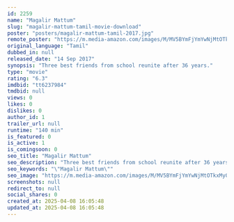 ```yaml
---
id: 2259
name: "Magalir Mattum"
slug: "magalir-mattum-tamil-movie-download"
poster: "posters/magalir-mattum-tamil-2017.jpg"
remote_poster: "https://m.media-amazon.com/images/M/MV5BYmFjYmYwNjMtOTkxMy00MmVlLTk3OTQtMjM5ZGFlNGJmMWNkXkEyXkFqcGc@._V1_SX300.jpg"
original_language: "Tamil"
dubbed_in: null
released_date: "14 Sep 2017"
synopsis: "Three best friends from school reunite after 36 years."
type: "movie"
rating: "6.3"
imdbid: "tt6237984"
tmdbid: null
views: 0
likes: 0
dislikes: 0
author_id: 1
trailer_url: null
runtime: "140 min"
is_featured: 0
is_active: 1
is_comingsoon: 0
seo_title: "Magalir Mattum"
seo_description: "Three best friends from school reunite after 36 years."
seo_keywords: "\"Magalir Mattum\""
seo_image: "https://m.media-amazon.com/images/M/MV5BYmFjYmYwNjMtOTkxMy00MmVlLTk3OTQtMjM5ZGFlNGJmMWNkXkEyXkFqcGc@._V1_SX300.jpg"
screenshots: null
redirect_to: null
social_shares: 0
created_at: 2025-04-08 16:05:48
updated_at: 2025-04-08 16:05:48
---
```


